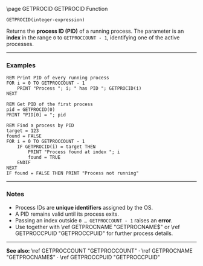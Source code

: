 \page GETPROCID GETPROCID Function

```basic
GETPROCID(integer-expression)
```

Returns the **process ID (PID)** of a running process.
The parameter is an **index** in the range `0` to `GETPROCCOUNT - 1`, identifying one of the active processes.

---

### Examples

```basic
REM Print PID of every running process
FOR i = 0 TO GETPROCCOUNT - 1
    PRINT "Process "; i; " has PID "; GETPROCID(i)
NEXT
```

```basic
REM Get PID of the first process
pid = GETPROCID(0)
PRINT "PID[0] = "; pid
```

```basic
REM Find a process by PID
target = 123
found = FALSE
FOR i = 0 TO GETPROCCOUNT - 1
    IF GETPROCID(i) = target THEN
        PRINT "Process found at index "; i
        found = TRUE
    ENDIF
NEXT
IF found = FALSE THEN PRINT "Process not running"
```

---

### Notes

* Process IDs are **unique identifiers** assigned by the OS.
* A PID remains valid until its process exits.
* Passing an index outside `0 … GETPROCCOUNT - 1` raises an **error**.
* Use together with \ref GETPROCNAME "GETPROCNAME$" or \ref GETPROCCPUID "GETPROCCPUID" for further process details.

---

**See also:**
\ref GETPROCCOUNT "GETPROCCOUNT" · \ref GETPROCNAME "GETPROCNAME$" · \ref GETPROCCPUID "GETPROCCPUID"
